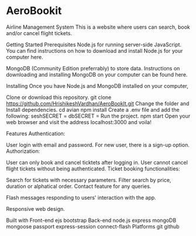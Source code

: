 # AeroBookit
Airline Management System
This is a website where users can search, book and/or cancel flight tickets.


Getting Started
Prerequisites
Node.js for running server-side JavaScript. You can find instructions on how to download and install Node.js for your computer here.

MongoDB (Community Edition preferrably) to store data. Instructions on downloading and installing MongoDB on your computer can be found here.

Installing
Once you have Node.js and MongoDB installed on your computer,

Clone or download this repository.
git clone https://github.com/HrishikeshVardhan/AeroBookIt.git
Change the folder and Install dependencies.
cd avian
npm install
Create a .env file and add the following:
seshSECRET = <session secret>
dbSECRET = <database secret>
Run the project.
npm start
Open your web browser and visit the address localhost:3000 and voila!

Features
Authentication:

User login with email and password.
For new user, there is a sign-up option.
Authorization:

User can only book and cancel ticktets after logging in.
User cannot cancel flight tickets without being authenticated.
Ticket booking functionalities:

Search for tickets with necessary parameters.
Filter search by price, duration or alphatical order.
Contact feature for any queries.

Flash messages responding to users' interaction with the app.

Responsive web design.


Built with
Front-end
ejs
bootstrap
Back-end
node.js
express
mongoDB
mongoose
passport
express-session
connect-flash
Platforms
git
github
